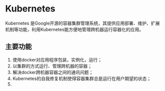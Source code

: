 # Kubernetes 

Kubernetes 是Google开源的容器集群管理系统，其提供应用部署、维护、扩展机制等功能，利用Kubernetes能方便地管理跨机器运行容器化的应用。

## 主要功能

1. 使用docker对应用程序包装，实例化，运行；
2. 以集群的方式运行、管理跨机器的容器；
3. 解决docker跨机器容器之间的通讯问题；
4. Kubernetes的自我修复机制使得容器集群总是运行在用户期望的状态；
5. ​